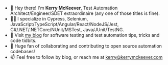 - 👋 Hey there! I'm <b>Kerry McKeever</b>, Test Automation Architect/Engineer/SDET extraordinaire (any one of those titles is fine).
- 👨‍💻 I specialize in Cypress, Selenium, JavaScript/TypeScript/Angular/React/NodeJS/Jest, C#/.NET/.NETCore/NUnit/MSTest, Java/JUnit/TestNG.
- 📝 Visit <a href="www.kerrymckeever.com" target="_blank" rel="noopener noreferrer">my blog</a> for software testing and test automation tips, tricks and code tidbits.
- 💑 Huge fan of collaborating and contributing to open source automation codebases!
- 📫 Feel free to follow by blog, or reach me at kerry@kerrymckeever.com

<!---
kpmck/kpmck is a ✨ special ✨ repository because its `README.md` (this file) appears on your GitHub profile.
You can click the Preview link to take a look at your changes.
--->
